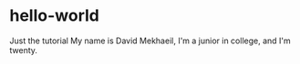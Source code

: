 # hello-world
Just the tutorial
My name is David Mekhaeil, I'm a junior in college, and I'm twenty.
